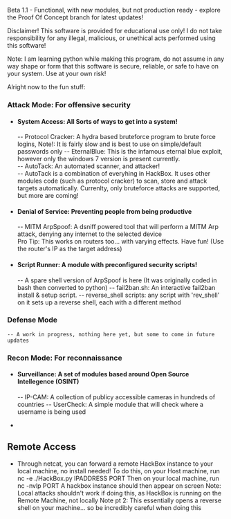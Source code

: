 Beta 1.1 - Functional, with new modules, but not production ready - explore the Proof Of Concept branch for latest updates!

Disclaimer! This software is provided for educational use only! I do not take responsibility for any illegal, malicious, or unethical acts performed using this software!

Note: I am learning python while making this program, do not assume in any way shape or form that this software is secure, reliable, or safe to have on your system. Use at your own risk!



Alright now to the fun stuff:

### Attack Mode: For offensive security <br/>
- ####   System Access: All Sorts of ways to get into a system! <br/>
    -- Protocol Cracker: A hydra based bruteforce program to brute force logins, Note!: It is fairly slow and is best to use on simple/default passwords only 
    -- EternalBlue: This is the infamous eternal blue exploit, however only the windows 7 version is present currently. <br/>
    --  AutoTack: An automated scanner, and attacker! <br/>
    -- AutoTack is a combination of everyhing in HackBox. It uses other modules code (such as protocol cracker) to scan, store and attack targets automatically. Currenlty, only bruteforce attacks are supported, but more are coming!

- ####   Denial of Service: Preventing people from being productive <br/>
    -- MITM ArpSpoof: A dsniff powered tool that will perform a MITM Arp attack, denying any internet to the selected device  
            Pro Tip: This works on routers too...  with varying effects. Have fun! (Use the router's IP as the target address) 

- ####   Script Runner: A module with preconfigured security scripts! <br/>
    -- A spare shell version of ArpSpoof is here (It was originally coded in bash then converted to python)
    -- fail2ban.sh: An interactive fail2ban install & setup script.
    -- reverse_shell scripts: any script with 'rev_shell' on it sets up a reverse shell, each with a different method  

### Defense Mode <br/>
    -- A work in progress, nothing here yet, but some to come in future updates

### Recon Mode: For reconnaissance <br/>
- ####   Surveillance: A set of modules based around Open Source Intellegence (OSINT) <br/>
    -- IP-CAM: A collection of publicy accessible cameras in hundreds of countries 
    -- UserCheck: A simple module that will check where a username is being used 

- 



## Remote Access
- Through netcat, you can forward a remote HackBox instance to your local machine, no install needed!
    To do this, on your Host machine, run nc -e ./HackBox.py IPADDRESS PORT
    Then on your local machine, run nc -nvlp PORT
    A hackbox instance should then appear on screen
    Note: Local attacks shouldn't work if doing this, as HackBox is running on the Remote Machine, not locally
    Note pt 2: This essentially opens a reverse shell on your machine... so be incredibly careful when doing this
